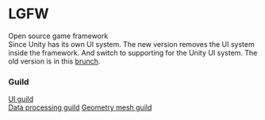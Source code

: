 # LGFW
Open source game framework   
Since Unity has its own UI system. The new version removes the UI system inside the framework. And switch to supporting for the Unity UI system. The old version is in this [brunch](https://github.com/leejuqiang/LGFW/tree/old_UI).

### Guild
[UI guild](https://github.com/leejuqiang/LGFW/blob/master/Unity3D/UI%20guild.md)  
[Data processing guild](https://github.com/leejuqiang/LGFW/blob/master/Unity3D/data%20guild.md)
[Geometry mesh guild](https://github.com/leejuqiang/LGFW/blob/master/Unity3D/geometry%20mesh%20guild.md)

